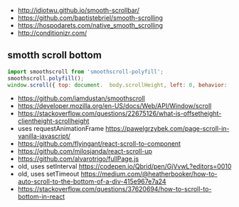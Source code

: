- http://idiotwu.github.io/smooth-scrollbar/
- https://github.com/baptistebriel/smooth-scrolling
- https://hospodarets.com/native_smooth_scrolling
- http://conditionizr.com/

## smotth scroll bottom

```javascript
import smoothscroll from 'smoothscroll-polyfill';
smoothscroll.polyfill();
window.scroll({ top: document.  body.scrollHeight, left: 0, behavior: 'smooth' });
```

- https://github.com/iamdustan/smoothscroll
- https://developer.mozilla.org/en-US/docs/Web/API/Window/scroll
- https://stackoverflow.com/questions/22675126/what-is-offsetheight-clientheight-scrollheight
- uses requestAnimationFrame https://pawelgrzybek.com/page-scroll-in-vanilla-javascript/
- https://github.com/flyingant/react-scroll-to-component
- https://github.com/milosjanda/react-scroll-up
- https://github.com/alvarotrigo/fullPage.js
- old, uses setInterval https://codepen.io/Qbrid/pen/GjVvwL?editors=0010
- old, uses setTimeout https://medium.com/@heatherbooker/how-to-auto-scroll-to-the-bottom-of-a-div-415e967e7a24
- https://stackoverflow.com/questions/37620694/how-to-scroll-to-bottom-in-react
